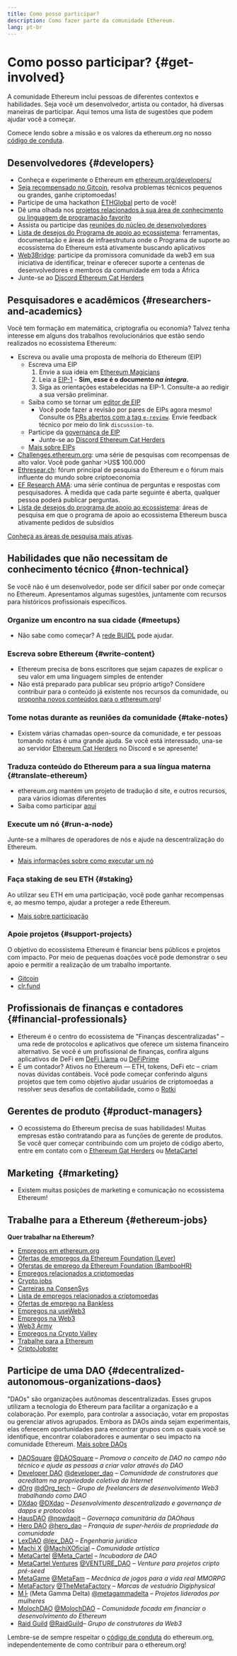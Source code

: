 ```yaml
---
title: Como posso participar?
description: Como fazer parte da comunidade Ethereum.
lang: pt-br
---
```


# Como posso participar? {#get-involved}

A comunidade Ethereum inclui pessoas de diferentes contextos e habilidades. Seja você um desenvolvedor, artista ou contador, há diversas maneiras de participar. Aqui temos uma lista de sugestões que podem ajudar você a começar.

Comece lendo sobre a missão e os valores da ethereum.org no nosso [código de conduta](/community/code-of-conduct).

## Desenvolvedores <Emoji text=":computer:" size={1} /> {#developers}

- Conheça e experimente o Ethereum em [ethereum.org/developers/](/developers/)
- [ Seja recompensado no Gitcoin](https://gitcoin.co/), resolva problemas técnicos pequenos ou grandes, ganhe criptomoedas!
- Participe de uma hackathon [ETHGlobal](http://ethglobal.co/) perto de você!
- Dê uma olhada nos [projetos relacionados à sua área de conhecimento ou linguagem de programação favorito](/developers/docs/programming-languages/)
- Assista ou participe das [reuniões do núcleo de desenvolvedores](https://www.youtube.com/playlist?list=PLaM7G4Llrb7zfMXCZVEXEABT8OSnd4-7w)
- [Lista de desejos do Programa de apoio ao ecossistema](https://esp.ethereum.foundation/wishlist/): ferramentas, documentação e áreas de infraestrutura onde o Programa de suporte ao ecossistema do Ethereum está ativamente buscando aplicativos
- [Web3Bridge](https://www.web3bridge.com/): participe da promissora comunidade da web3 em sua iniciativa de identificar, treinar e oferecer suporte a centenas de desenvolvedores e membros da comunidade em toda a África
- Junte-se ao [Discord Ethereum Cat Herders](https://discord.io/EthCatHerders)

## Pesquisadores e acadêmicos <Emoji text=":mag:" size={1} /> {#researchers-and-academics}

Você tem formação em matemática, criptografia ou economia? Talvez tenha interesse em alguns dos trabalhos revolucionários que estão sendo realizados no ecossistema Ethereum:

- Escreva ou avalie uma proposta de melhoria do Ethereum (EIP)
  - Escreva uma EIP
    1. Envie a sua ideia em [Ethereum Magicians](https://ethereum-magicians.org)
    2. Leia a [EIP-1](https://eip.ethereum.org/EIPS/eip-1) - **Sim, esse é o documento _na íntegra_.**
    3. Siga as orientações estabelecidas na EIP-1. Consulte-a ao redigir a sua versão preliminar.
  - Saiba como se tornar um [editor de EIP](https://eips.ethereum.org/EIPS/eip-5069)
    - Você pode fazer a revisão por pares de EIPs agora mesmo! Consulte os [PRs abertos com a tag `e-review`](https://github.com/ethereum/EIPs/pulls?q=is%3Apr+is%3Aopen+label%3Ae-review). Envie feedback técnico por meio do link `discussion-to`.
  - Participe da [governança de EIP](https://github.com/ethereum-cat-herders/EIPIP)
    - Junte-se ao [Discord Ethereum Cat Herders](https://discord.io/EthCatHerders)
  - [Mais sobre EIPs](/eips/)
- [Challenges.ethereum.org](https://challenges.ethereum.org/): uma série de pesquisas com recompensas de alto valor. Você pode ganhar >US$ 100.000
- [Ethresear.ch](https://ethresear.ch): fórum principal de pesquisa do Ethereum e o fórum mais influente do mundo sobre criptoeconomia
- [EF Research AMA](https://old.reddit.com/r/ethereum/comments/vrx9xe/ama_we_are_ef_research_pt_8_07_july_2022): uma série contínua de perguntas e respostas com pesquisadores. À medida que cada parte seguinte é aberta, qualquer pessoa poderá publicar perguntas.
- [Lista de desejos do programa de apoio ao ecossistema](https://esp.ethereum.foundation/wishlist/): áreas de pesquisa em que o programa de apoio ao ecossistema Ethereum busca ativamente pedidos de subsídios

[Conheça as áreas de pesquisa mais ativas](/community/research/).

## Habilidades que não necessitam de conhecimento técnico <Emoji text=":briefcase:" size={1} /> {#non-technical}

Se você não é um desenvolvedor, pode ser difícil saber por onde começar no Ethereum. Apresentamos algumas sugestões, juntamente com recursos para históricos profissionais específicos.

### Organize um encontro na sua cidade {#meetups}

- Não sabe como começar? A [rede BUIDL](https://consensys.net/developers/buidlnetwork/) pode ajudar.

### Escreva sobre Ethereum {#write-content}

- Ethereum precisa de bons escritores que sejam capazes de explicar o seu valor em uma linguagem simples de entender
- Não está preparado para publicar seu próprio artigo? Considere contribuir para o conteúdo já existente nos recursos da comunidade, ou [proponha novos conteúdos para o ethereum.org](/contributing/)!

### Tome notas durante as reuniões da comunidade {#take-notes}

- Existem várias chamadas open-source da comunidade, e ter pessoas tomando notas é uma grande ajuda. Se você está interessado, una-se ao servidor [Ethereum Cat Herders](https://discord.com/invite/Nz6rtfJ8Cu) no Discord e se apresente!

### Traduza conteúdo do Ethereum para a sua língua materna {#translate-ethereum}

- ethereum.org mantém um projeto de tradução d site, e outros recursos, para vários idiomas diferentes
- Saiba como participar [aqui](/contributing/translation-program)

### Execute um nó {#run-a-node}

Junte-se a milhares de operadores de nós e ajude na descentralização do Ethereum.

- [Mais informações sobre como executar um nó](/developers/docs/nodes-and-clients/run-a-node/)

### Faça staking de seu ETH {#staking}

Ao utilizar seu ETH em uma participação, você pode ganhar recompensas e, ao mesmo tempo, ajudar a proteger a rede Ethereum.

- [Mais sobre participação](/staking/)

### Apoie projetos {#support-projects}

O objetivo do ecossistema Ethereum é financiar bens públicos e projetos com impacto. Por meio de pequenas doações você pode demonstrar o seu apoio e permitir a realização de um trabalho importante.

- [Gitcoin](https://gitcoin.co/fund)
- [clr.fund](https://clr.fund/#/about)

## Profissionais de finanças e contadores <Emoji text=":chart_with_upwards_trend:" size={1} /> {#financial-professionals}

- Ethereum é o centro do ecossistema de "Finanças descentralizadas" – uma rede de protocolos e aplicativos que oferece um sistema financeiro alternativo. Se você é um profissional de finanças, confira alguns aplicativos de DeFi em [DeFi Llama](https://defillama.com/) ou [DeFiPrime](https://defiprime.com)
- É um contador? Ativos no Ethereum — ETH, tokens, DeFi etc – criam novas dúvidas contábeis. Você pode começar conferindo alguns projetos que tem como objetivo ajudar usuários de criptomoedas a resolver seus desafios de contabilidade, como o [Rotki](https://rotki.com/)

## Gerentes de produto <Emoji text=":fountain_pen:" size={1} /> {#product-managers}

- O ecossistema do Ethereum precisa de suas habilidades! Muitas empresas estão contratando para as funções de gerente de produtos. Se você quer começar contribuindo com um projeto de código aberto, entre em contato com o [Ethereum Gat Herders](https://discord.com/invite/Nz6rtfJ8Cu) ou [MetaCartel](https://www.metacartel.org/)

## Marketing <Emoji text=":megaphone:" size={1} />‍ {#marketing}

- Existem muitas posições de marketing e comunicação no ecossistema Ethereum!

## Trabalhe para a Ethereum {#ethereum-jobs}

**Quer trabalhar na Ethereum?**

- [Empregos em ethereum.org](/about/#open-jobs)
- [Ofertas de empregos da Ethereum Foundation (Lever)](https://jobs.lever.co/ethereumfoundation)
- [Oferstas de emprego da Ethereum Foundation (BambooHR)](https://ethereum.bamboohr.com/jobs/)
- [Empregos relacionados a criptomoedas](https://cryptocurrencyjobs.co/ethereum/)
- [Crypto.jobs](https://crypto.jobs/)
- [Carreiras na ConsenSys](https://consensys.net/careers/)
- [Lista de empregos relacionados a criptomoedas](https://cryptojobslist.com/ethereum-jobs)
- [Ofertas de emprego na Bankless](https://pallet.xyz/list/bankless/jobs)
- [Empregos na useWeb3](https://www.useweb3.xyz/jobs)
- [Empregos na Web3](https://web3.career)
- [Web3 Army](https://web3army.xyz/)
- [Empregos na Crypto Valley](https://cryptovalley.jobs/)
- [Trabalhe para a Ethereum](https://startup.jobs/ethereum-jobs)
- [CriptoJobster](https://cryptojobster.com/tag/ethereum/)

## Participe de uma DAO {#decentralized-autonomous-organizations-daos}

"DAOs" são organizações autônomas descentralizadas. Esses grupos utilizam a tecnologia do Ethereum para facilitar a organização e a colaboração. Por exemplo, para controlar a associação, votar em propostas ou gerenciar ativos agrupados. Embora as DAOs ainda sejam experimentais, elas oferecem oportunidades para encontrar grupos com os quais você se identifique, encontrar colaboradores e aumentar o seu impacto na comunidade Ethereum. [Mais sobre DAOs](/dao/)

- [DAOSquare](https://www.daosquare.io) [@DAOSquare](https://twitter.com/DAOSquare) – _Promova o conceito de DAO no campo não técnico e ajude as pessoas a criar valor através do DAO_
- [Developer DAO](https://www.developerdao.com/) [@developer_dao](https://twitter.com/developer_dao) – _Comunidade de construtores que acreditam na propriedade coletiva da Internet_
- [dOrg](https://dOrg.tech) [@dOrg_tech](https://twitter.com/dOrg_tech) – _Grupo de freelancers de desenvolvimento Web3 trabalhando como DAO_
- [DXdao](https://DXdao.eth.link/) [@DXdao](https://twitter.com/DXdao_) – _Desenvolvimento descentralizado e governança de dapps e protocolos_
- [HausDAO](https://daohaus.club) [@nowdaoit](https://twitter.com/nowdaoit) – _Governaça comunitária da DAOhaus_
- [Hero DAO](https://herodao.org/) [@hero_dao](https://twitter.com/hero_dao) – _Franquia de super-heróis de propriedade da comunidade_
- [LexDAO](https://lexdao.coop) [@lex_DAO](https://twitter.com/lex_DAO) – _Engenharia jurídica_
- [Machi X](https://machix.com) [@MachiXOficial](https://twitter.com/MachiXOfficial) – _Comunidade artística_
- [MetaCartel](https://metacartel.org) [@Meta_Cartel](https://twitter.com/Meta_Cartel) – _Incubadora de DAO_
- [MetaCartel Ventures](https://metacartel.xyz) [@VENTURE_DAO](https://twitter.com/VENTURE_DAO) – _Venture para projetos cripto pré-seed_
- [MetaGame](https://metagame.wtf) [@MetaFam](https://twitter.com/MetaFam) – _Mecânica de jogos para a vida real MMORPG_
- [MetaFactory](https://metafactory.ai) [@TheMetaFactory](https://twitter.com/TheMetaFactory) – _Marcas de vestuário Digiphysical_
- [Μ├](https://metagammadelta.com/) (Meta Gamma Delta) [@metagammadelta](https://twitter.com/metagammadelta) – _Projetos liderados por mulheres_
- [MolochDAO](https://molochdao.com) [@MolochDAO](https://twitter.com/MolochDAO) – _Comunidade focada em financiar o desenvolvimento do Ethereum_
- [Raid Guild](https://raidguild.org) [@RaidGuild](https://twitter.com/RaidGuild)– _Grupo de construtores da Web3_

Lembre-se de sempre respeitar o [código de conduta](/community/code-of-conduct) do ethereum.org, independentemente de como contribuir para o ethereum.org!
